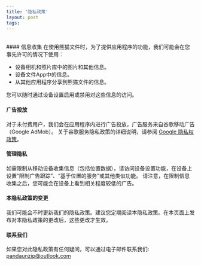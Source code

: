 ```yaml
---
title: '隐私政策'
layout: post
tags: 
---
```


<br>
#### 信息收集
在使用熊猫文件时，为了提供应用程序的功能，我们可能会在您事先许可的情况下使用：

* 设备相机和照片库中的图片和其他信息。
* 设备文件App中的信息。
* 从其他应用程序分享到熊猫文件的信息。

您可以随时通过设备设置启用或禁用对这些信息的访问。

#### 广告投放
对于未付费用户，我们会在应用程序内进行广告投放，广告服务来自谷歌移动广告（Google AdMob）。
关于谷歌服务隐私政策的详细说明，请参阅 [Google 隐私权政策](https://policies.google.com/privacy)。

#### 管理隐私
如需限制从移动设备收集信息（包括位置数据），请访问设备设置功能，在设备上设置“限制广告跟踪”、“基于位置的服务”或其他类似功能。
请注意，在限制信息收集之后，您可能会在设备上看到相关程度较低的广告。

#### 本隐私政策的变更
我们可能会不时更新我们的隐私政策。建议您定期阅读本隐私政策。在本页面上发布对本隐私政策的更改后，这些更改才生效。

#### 联系我们
如果您对此隐私政策有任何疑问，可以通过电子邮件联系我们: [pandaunzip@outlook.com](mailto:pandaunzip@outlook.com)
